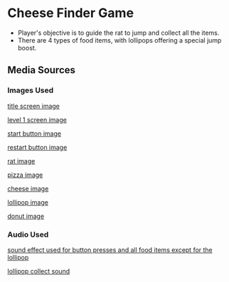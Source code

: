 # Cheese Finder Game

- Player's objective is to guide the rat to jump and collect all the items.
- There are 4 types of food items, with lollipops offering a special jump boost.

## Media Sources

### Images Used

[title screen image](https://unsplash.com/photos/black-metal-pyramid-during-night-time-DKKbMSVs0x0)

[level 1 screen image](https://unsplash.com/photos/people-walking-on-bridge-during-night-time-KJ7VUPxGjJk)

[start button image](https://www.flaticon.com/free-icon/start-button_5262044?term=start&page=1&position=43&origin=search&related_id=5262044)

[restart button image](https://www.flaticon.com/free-icon/restart_6532052)

[rat image](https://pngtree.com/freepng/a-cheerful-cartoon-mouse-with-large-eyes-and-wide-smile_16050859.html)

[pizza image](https://gallery.yopriceville.com/Free-Clipart-Pictures/Fast-Food-PNG-Clipart/Pizza_PNG_Clip_Art_Image)

[cheese image](https://www.freeiconspng.com/img/48399)

[lollipop image](https://pngfre.com/candy-png/candy-118-1/)

[donut image](https://pngfre.com/donut-png/donut-32/)

### Audio Used

[sound effect used for button presses and all food items except for the lollipop](https://pixabay.com/sound-effects/collect-points-190037/)

[lollipop collect sound](https://pixabay.com/sound-effects/shine-193240/)
